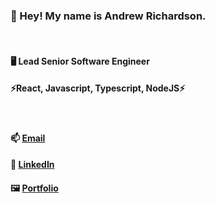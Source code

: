 ### 👋 Hey! My name is Andrew Richardson.

<br/>

#### 🖥️ Lead Senior Software Engineer
#### ⚡React, Javascript, Typescript, NodeJS⚡

<br/>

#### 📫 [Email](mailto:andyandy698@gmail.com)

#### 💬 [LinkedIn](https://www.linkedin.com/in/andrew-roland-richardson/)

#### 🖼️ [Portfolio](https://andrewrichardson.info/)

[//]: # (Secret comment is secret)
